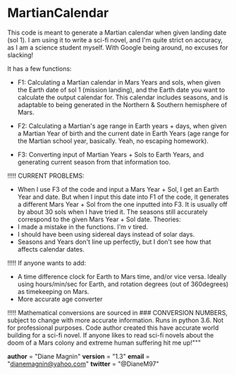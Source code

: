 # MartianCalendar

This code is meant to generate a Martian calendar when given landing date (sol 1). I am using it to write a sci-fi novel,
and I'm quite strict on accuracy, as I am a science student myself. With Google being around, no excuses for slacking!


It has a few functions:

- F1: Calculating a Martian calendar in Mars Years and sols, when given the Earth date of sol 1 (mission landing),
and the Earth date you want to calculate the output calendar for. This calendar includes seasons, and is adaptable to
being generated in the Northern & Southern hemisphere of Mars.

- F2: Calculating a Martian's age range in Earth years + days, when given a Martian Year of birth and the current date in
Earth Years (age range for the Martian school year, basically. Yeah, no escaping homework).

- F3: Converting input of Martian Years + Sols to Earth Years, and generating current season from that information too.


!!!!! CURRENT PROBLEMS:
- When I use F3 of the code and input a Mars Year + Sol, I get an Earth Year and date. But when I input this date into
F1 of the code, it generates a different Mars Year + Sol from the one inputted into F3. It is usually off by about 30 sols
when I have tried it. The seasons still accurately correspond to the given Mars Year + Sol date.
Theories:
- I made a mistake in the functions. I'm v tired.
- I should have been using sidereal days instead of solar days.
- Seasons and Years don't line up perfectly, but I don't see how that affects calendar dates.

!!!!! If anyone wants to add:
- A time difference clock for Earth to Mars time, and/or vice versa. Ideally using hours/min/sec for Earth,
and rotation degrees (out of 360degrees) as timekeeping on Mars.
- More accurate age converter

!!!!! Mathematical conversions are sourced in ### CONVERSION NUMBERS, subject to change with more accurate information.
Runs in python 3.6.
Not for professional purposes. Code author created this have accurate world building for a sci-fi novel. If anyone
likes to read sci-fi novels about the doom of a Mars colony and extreme human suffering hit me up!"""


__author__ = "Diane Magnin"
__version__ = "1.3"
__email__ = "dianemagnin@yahoo.com"
__twitter__ = "@DianeM97"
